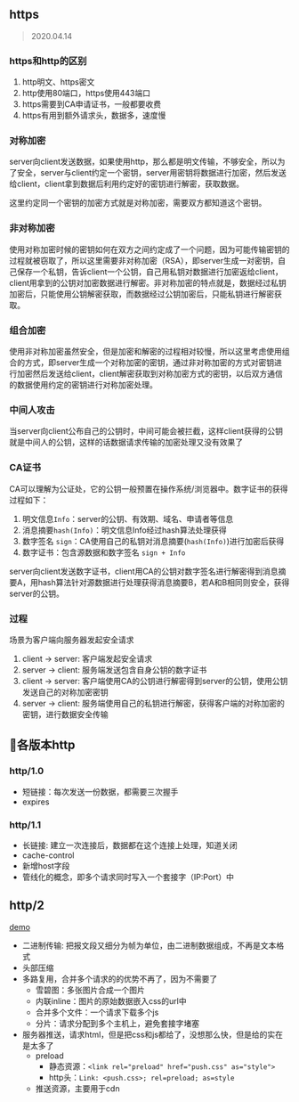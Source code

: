 ## https

> 2020.04.14

### https和http的区别

1. http明文、https密文
2. http使用80端口，https使用443端口
3. https需要到CA申请证书，一般都要收费
4. https有用到额外请求头，数据多，速度慢

### 对称加密

server向client发送数据，如果使用http，那么都是明文传输，不够安全，所以为了安全，server与client约定一个密钥，server用密钥将数据进行加密，然后发送给client，client拿到数据后利用约定好的密钥进行解密，获取数据。

这里约定同一个密钥的加密方式就是对称加密，需要双方都知道这个密钥。

### 非对称加密

使用对称加密时候的密钥如何在双方之间约定成了一个问题，因为可能传输密钥的过程就被窃取了，所以这里需要非对称加密（RSA），即server生成一对密钥，自己保存一个私钥，告诉client一个公钥，自己用私钥对数据进行加密返给client，client用拿到的公钥对加密数据进行解密。非对称加密的特点就是，数据经过私钥加密后，只能使用公钥解密获取，而数据经过公钥加密后，只能私钥进行解密获取。

### 组合加密

使用非对称加密虽然安全，但是加密和解密的过程相对较慢，所以这里考虑使用组合的方式，即server生成一个对称加密的密钥，通过非对称加密的方式对密钥进行加密然后发送给client，client解密获取到对称加密方式的密钥，以后双方通信的数据使用约定的密钥进行对称加密处理。

### 中间人攻击

当server向client公布自己的公钥时，中间可能会被拦截，这样client获得的公钥就是中间人的公钥，这样的话数据请求传输的加密处理又没有效果了

### CA证书

CA可以理解为公证处，它的公钥一般预置在操作系统/浏览器中。数字证书的获得过程如下：

1. 明文信息`Info`：server的公钥、有效期、域名、申请者等信息
1. 消息摘要`hash(Info)`：明文信息Info经过hash算法处理获得
2. 数字签名 `sign`：CA使用自己的私钥对消息摘要(`hash(Info)`)进行加密后获得
3. 数字证书：包含源数据和数字签名 `sign + Info`

server向client发送数字证书，client用CA的公钥对数字签名进行解密得到消息摘要A，用hash算法针对源数据进行处理获得消息摘要B，若A和B相同则安全，获得server的公钥。

### 过程

场景为客户端向服务器发起安全请求

1. client -> server: 客户端发起安全请求
2. server -> client: 服务端发送包含自身公钥的数字证书
3. client -> server: 客户端使用CA的公钥进行解密得到server的公钥，使用公钥发送自己的对称加密密钥
4. server -> client: 服务端使用自己的私钥进行解密，获得客户端的对称加密的密钥，进行数据安全传输

## 各版本http

### http/1.0

+ 短链接：每次发送一份数据，都需要三次握手
+ expires

### http/1.1

+ 长链接: 建立一次连接后，数据都在这个连接上处理，知道关闭
+ cache-control
+ 新增host字段
+ 管线化的概念，即多个请求同时写入一个套接字（IP:Port）中

## http/2

[demo](https://http2.akamai.com/demo)

+ 二进制传输: 把报文段又细分为帧为单位，由二进制数据组成，不再是文本格式
+ 头部压缩
+ 多路复用，合并多个请求的的优势不再了，因为不需要了
    + 雪碧图：多张图片合成一个图片
    + 内联inline：图片的原始数据嵌入css的url中
    + 合并多个文件：一个请求下载多个js
    + 分片：请求分配到多个主机上，避免套接字堵塞
+ 服务器推送，请求html，但是把css和js都给了，没想那么快，但是给的实在是太多了
    + preload
        + 静态资源：`<link rel="preload" href="push.css" as="style">`
        + http头：`Link: <push.css>; rel=preload; as=style`
    + 推送资源，主要用于cdn